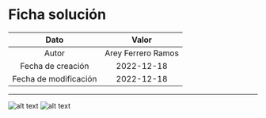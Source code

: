 # Ficha solución

| Dato | Valor | 
| :-------------------: | :---------------------: |
| Autor | Arey Ferrero Ramos |
| Fecha de creación | 2022-12-18 |
| Fecha de modificación | 2022-12-18 |

---

![alt text](https://raw.githubusercontent.com/AleixMT/Problemas-Computadores/master/Soluciones/05/.fotos_enunciado_05/05-1.png)
![alt text](https://raw.githubusercontent.com/AleixMT/Problemas-Computadores/master/Soluciones/05/.fotos_enunciado_05/05-2.png)